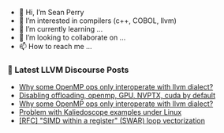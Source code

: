 - 👋 Hi, I’m Sean Perry
- 👀 I’m interested in compilers (c++, COBOL, llvm)
- 🌱 I’m currently learning ...
- 💞️ I’m looking to collaborate on ...
- 📫 How to reach me ...

<!---
s66perry/s66perry is a ✨ special ✨ repository because its `README.md` (this file) appears on your GitHub profile.
You can click the Preview link to take a look at your changes.
--->
### 📕 Latest LLVM Discourse Posts

<!-- DISCOURSE-LLVM:START -->
- [Why some OpenMP ops only interoperate with llvm dialect?](https://discourse.llvm.org/t/why-some-openmp-ops-only-interoperate-with-llvm-dialect/74181#post_2)
- [Disabling offloading, openmp, GPU, NVPTX, cuda by default](https://discourse.llvm.org/t/disabling-offloading-openmp-gpu-nvptx-cuda-by-default/74103#post_5)
- [Why some OpenMP ops only interoperate with llvm dialect?](https://discourse.llvm.org/t/why-some-openmp-ops-only-interoperate-with-llvm-dialect/74181#post_1)
- [Problem with Kaliedoscope examples under Linux](https://discourse.llvm.org/t/problem-with-kaliedoscope-examples-under-linux/74130#post_7)
- [[RFC] &quot;SIMD within a register&quot; &lpar;SWAR&rpar; loop vectorization](https://discourse.llvm.org/t/rfc-simd-within-a-register-swar-loop-vectorization/74179#post_1)
<!-- DISCOURSE-LLVM:END -->
